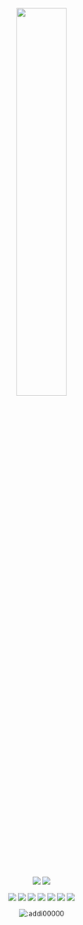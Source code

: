 <p align=center>
  <a href="https://discord.com/users/846555197450485771"><img src="https://lanyard-profile-readme.vercel.app/api/846555197450485771" width=45%></a>
</p>

<p align="center">
  <a href="https://github.com/psywrld9999"><img src="https://img.shields.io/github/followers/psywrld9999?style=for-the-badge"></img></a>
  <a href="https://github.com/psywrld9999"><img src="https://img.shields.io/github/stars/psywrld9999?style=for-the-badge"></img></a>
</p>

<p align="center">
  <a href="https://github.com/psywrld9999"><img src="https://img.shields.io/badge/python-3670A0?style=for-the-badge&logo=python&logoColor=ffdd54"></a>
  <a href="https://github.com/psywrld9999"><img src="https://img.shields.io/badge/Go-00ADD8?style=for-the-badge&logo=go&logoColor=white"></a>
  <a href="https://github.com.psywrld9999"><img src="https://img.shields.io/badge/SvelteKit-FF3E00?style=for-the-badge&logo=Svelte&logoColor=white"></a>
  <a href="https://github.com/psywrld9999"><img src="https://img.shields.io/badge/Sass-CC6699?style=for-the-badge&logo=sass&logoColor=white"></a>
  <a href="https://github.com/psywrld9999"><img src="https://img.shields.io/badge/Tailwind_CSS-38B2AC?style=for-the-badge&logo=tailwind-css&logoColor=white"></a>
  <a href="https://github.com/psywrld9999"><img src="https://img.shields.io/badge/javascript-%23323330.svg?style=for-the-badge&logo=javascript&logoColor=%23F7DF1E"></a>
  <a href="https://github.com/psywrld9999"><img src="https://img.shields.io/badge/typescript-%23007ACC.svg?style=for-the-badge&logo=typescript&logoColor=white"></a>
</p>

<p align="center"><img src="https://count.getloli.com/get/@:addi00000" alt=":addi00000" /></p>
